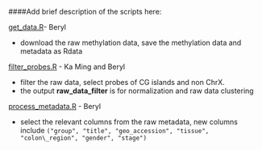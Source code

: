 ####Add brief description of the scripts here:

[get\_data.R](https://github.com/STAT540-UBC/yy_team01_colorectal-cancer_STAT540_2015/blob/master/rscripts/get_data.R)- Beryl
  - download the raw methylation data, save the methylation data and metadata as Rdata

[filter\_probes.R](https://github.com/STAT540-UBC/yy_team01_colorectal-cancer_STAT540_2015/blob/master/rscripts/filter_probes.R) - Ka Ming and Beryl
  - filter the raw data, select probes of CG islands and non ChrX.
  - the output __raw\_data\_filter__ is for normalization and raw data clustering
  
[process\_metadata.R](https://github.com/STAT540-UBC/yy_team01_colorectal-cancer_STAT540_2015/blob/master/rscripts/process_metadata.R) - Beryl
  - select the relevant columns from the raw metadata, new columns include `("group", "title", "geo_accession", "tissue", "colon\_region", "gender", "stage")`